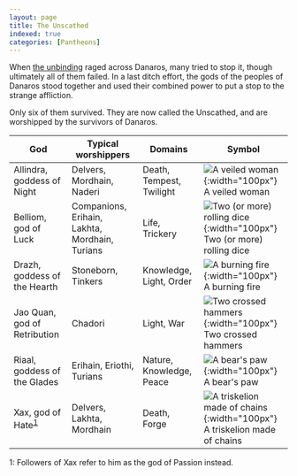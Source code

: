 ```yaml
---
layout: page
title: The Unscathed
indexed: true
categories: [Pantheons]
---
```

When [the unbinding](/history/the-unbinding) raged across Danaros, many tried to stop it, though ultimately all of them failed. 
In a last ditch effort, the gods of the peoples of Danaros stood together and used their combined power to put a stop to the
strange affliction.

Only six of them survived. They are now called the Unscathed, and are worshipped by the survivors of Danaros.

| God                                  | Typical worshippers                            | Domains                  | Symbol                                                                                                      | 
|--------------------------------------|------------------------------------------------|--------------------------|-------------------------------------------------------------------------------------------------------------|
| Allindra, goddess of Night           | Delvers, Mordhain, Naderi                      | Death, Tempest, Twilight | ![A veiled woman](../holy-symbols/allindra.png){:width="100px"} <br />A veiled woman                        |
| Belliom, god of Luck                 | Companions, Erihain, Lakhta, Mordhain, Turians | Life, Trickery           | ![Two (or more) rolling dice](../holy-symbols/belliom.png){:width="100px"} <br />Two (or more) rolling dice |
| Drazh, goddess of the Hearth         | Stoneborn, Tinkers                             | Knowledge, Light, Order  | ![A burning fire](../holy-symbols/drazh.png){:width="100px"} <br />A burning fire                           |
| Jao Quan, god of Retribution         | Chadori                                        | Light, War               | ![Two crossed hammers](../holy-symbols/jao_quan.png){:width="100px"} <br />Two crossed hammers              |
| Riaal, goddess of the Glades         | Erihain, Eriothi, Turians                      | Nature, Knowledge, Peace | ![A bear's paw](../holy-symbols/riaal.png){:width="100px"} <br />A bear's paw                               |
| Xax, god of Hate<sup>[1](#xax)</sup> | Delvers, Lakhta, Mordhain                      | Death, Forge             | ![A triskelion made of chains](../holy-symbols/xax.png){:width="100px"} <br/> A triskelion made of chains   |

<a name="xax">1</a>: Followers of Xax refer to him as the god of Passion instead.
